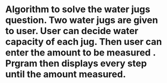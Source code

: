 # Algorithm to solve the water jugs question. Two water jugs are given to user. User can decide water capacity of each jug. Then user can enter the amount to be measured . Prgram then displays every step until the amount measured.